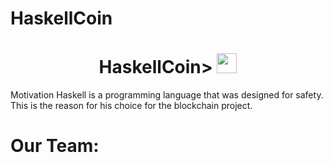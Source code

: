 # HaskellCoin

<h1 align="center">HaskellCoin></a> 
<img src="https://github.com/blackcater/blackcater/raw/main/images/Hi.gif" height="32"/></h1>

 Motivation
Haskell is a programming language that was designed for safety. This is the reason for his choice for the blockchain project.

# Our Team:

